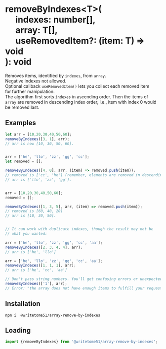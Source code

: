 # removeByIndexes\<T\>(<br>&nbsp;&nbsp;&nbsp;&nbsp;&nbsp;indexes: number[],<br>&nbsp;&nbsp;&nbsp;&nbsp;&nbsp;array: T[],<br>&nbsp;&nbsp;&nbsp;&nbsp;&nbsp;useRemovedItem?: (item: T) => void<br>): void

Removes items, identified by `indexes`, from `array`.   
Negative indexes not allowed.  
Optional callback `useRemovedItem()` lets you collect each removed item  
for further manipulation.  
The algorithm first sorts `indexes` in ascending order. Then the items of  
`array` are removed in descending index order, i.e., item with index 0 would  
be removed last.

## Examples
```js
let arr = [10,20,30,40,50,60];
removeByIndexes([3, 1], arr);
// arr is now [10, 30, 50, 60].


arr = ['he', 'llo', 'zz', 'gg', 'cc'];
let removed = [];

removeByIndexes([4, 0], arr, (item) => removed.push(item));
// removed is ['cc', 'he'] (remember, elements are removed in descending index order).
// arr is ['llo', 'zz', 'gg']. 


arr = [10,20,30,40,50,60];
removed = [];

removeByIndexes([1, 3, 5], arr, (item) => removed.push(item));
// removed is [60, 40, 20]
// arr is [10, 30, 50].


// It can work with duplicate indexes, though the result may not be
// what you wanted:

arr = ['he', 'llo', 'zz', 'gg', 'cc', 'aa'];
removeByIndexes([2, 3, 4, 4], arr);
// arr is ['he', 'llo']

arr = ['he', 'llo', 'zz', 'gg', 'cc', 'aa'];
removeByIndexes([1, 1, 1], arr);
// arr is ['he', 'cc', 'aa']

// Don't pass string numbers. You'll get confusing errors or unexpected results.
removeByIndexes(['1'], arr);
// Error: "the array does not have enough items to fulfill your request"
```

## Installation
`npm i  @writetome51/array-remove-by-indexes`

## Loading
```js
import {removeByIndexes} from '@writetome51/array-remove-by-indexes';
```
